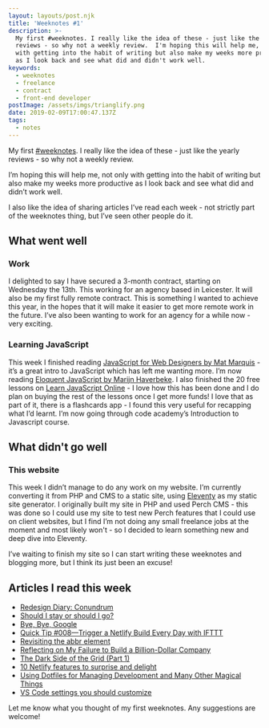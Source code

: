 ```yaml
---
layout: layouts/post.njk
title: 'Weeknotes #1'
description: >-
  My first #weeknotes. I really like the idea of these - just like the yearly
  reviews - so why not a weekly review.  I'm hoping this will help me, not only
  with getting into the habit of writing but also make my weeks more productive
  as I look back and see what did and didn't work well.
keywords:
  - weeknotes
  - freelance
  - contract
  - front-end developer
postImage: /assets/imgs/trianglify.png
date: 2019-02-09T17:00:47.137Z
tags:
  - notes
---
```

My first [#weeknotes](https://weeknot.es/about "About Weeknotes"). I really like the idea of these - just like the yearly reviews - so why not a weekly review.

I’m hoping this will help me, not only with getting into the habit of writing but also make my weeks more productive as I look back and see what did and didn’t work well.

I also like the idea of sharing articles I’ve read each week - not strictly part of the weeknotes thing, but I’ve seen other people do it.

## What went well

### Work
I delighted to say I have secured a 3-month contract, starting on Wednesday the 13th. This working for an agency based in Leicester. It will also be my first fully remote contract. This is something I wanted to achieve this year, in the hopes that it will make it easier to get more remote work in the future. I’ve also been wanting to work for an agency for a while now - very exciting.

### Learning JavaScript
This week I finished reading [JavaScript for Web Designers by Mat Marquis](https://abookapart.com/products/javascript-for-web-designers "JavaScript for Web Designers") - it’s a great intro to JavaScript which has left me wanting more. I’m now reading [Eloquent JavaScript by Marijn Haverbeke](https://eloquentjavascript.net/ "Eloquent JavaScript"). I also finished the 20 free lessons on [Learn JavaScript Online](https://learnjavascript.online/ "Learn JavaScript Online") - I love how this has been done and I do plan on buying the rest of the lessons once I get more funds! I love that as part of it, there is a flashcards app - I found this very useful for recapping what I’d learnt. I’m now going through code academy’s Introduction to Javascript course.

## What didn't go well

### This website
This week I didn’t manage to do any work on my website. I’m currently converting it from PHP and CMS to a static site, using [Eleventy](https://www.11ty.io/ "Eleventy") as my static site generator. I originally built my site in PHP and used Perch CMS - this was done so I could use my site to test new Perch features that I could use on client websites, but I find I’m not doing any small freelance jobs at the moment and most likely won't - so I decided to learn something new and deep dive into Eleventy.

I’ve waiting to finish my site so I can start writing these weeknotes and blogging more, but I think its just been an excuse!

## Articles I read this week

- [Redesign Diary: Conundrum](https://paulrobertlloyd.com/2018/10/conundrum "Redesign Diary: Conundrum")
- [Should I stay or should I go?](https://blog.honest.work/should-i-stay-or-should-i-go/ "Should I stay or should I go?")
- [Bye, Bye, Google](https://defn.io/2019/02/04/bye-bye-google/ "Bye, Bye, Google")
- [Quick Tip #008—Trigger a Netlify Build Every Day with IFTTT](https://www.11ty.io/docs/quicktips/netlify-ifttt/ "Trigger a Netlify Build Every Day with IFTTT")
- [Revisiting the abbr element](https://bitsofco.de/revisiting-the-abbr-element/ "Revisiting the abbr element")
- [Reflecting on My Failure to Build a Billion-Dollar Company](https://medium.com/@shl/reflecting-on-my-failure-to-build-a-billion-dollar-company-b0c31d7db0e7 "Reflecting on My Failure to Build a Billion-Dollar Company")
- [The Dark Side of the Grid (Part 1)](https://www.matuzo.at/blog/the-dark-side-of-the-grid/ "The Dark Side of the Grid (Part 1)")
- [10 Netlify features to surprise and delight](https://medium.com/netlify/10-netlify-features-to-surprise-and-delight-225e846b7b21 "10 Netlify features to surprise and delight")
- [Using Dotfiles for Managing Development and Many Other Magical Things](https://css-tricks.com/using-dotfiles-for-managing-development-and-many-other-magical-things/ "Using Dotfiles for Managing Development and Many Other Magical Things")
- [VS Code settings you should customize](https://dev.to/thegeoffstevens/vs-code-settings-you-should-customize-5e75 "VS Code settings you should customize")

Let me know what you thought of my first weeknotes. Any suggestions are welcome!
